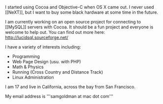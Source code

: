 

I started using Cocoa and Objective-C when OS X came out. I never used [[NeXT]], but I want to buy some black hardware at some time in the future.

I am currently working on an open source project for connecting to [[MySQL]] servers with Cocoa. It should be a fun project and everyone is welcome to help out. You can find out more here:
http://lucidsql.sourceforge.net/

I have a variety of interests including:

* Programming
* Web Page Design (usu. with PHP)
* Math & Physics
* Running (Cross Country and Distance Track)
* Linux Administration


I am 17 and live in California, across the bay from San Francisco.

My email address is '''samgoldman at mac dot com'''
